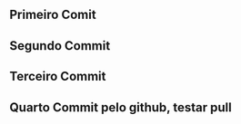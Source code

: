 ## Primeiro Comit

## Segundo Commit

## Terceiro Commit

## Quarto Commit pelo github, testar pull
